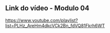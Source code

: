 ## Link do vídeo - Modulo 04
https://www.youtube.com/playlist?list=PLHz_AreHm4dkcVCk2Bn_fdVQ81Fkrh6WT